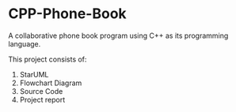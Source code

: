 # CPP-Phone-Book
A collaborative phone book program using C++ as its programming language.

This project consists of:
1. StarUML
2. Flowchart Diagram
3. Source Code
4. Project report

